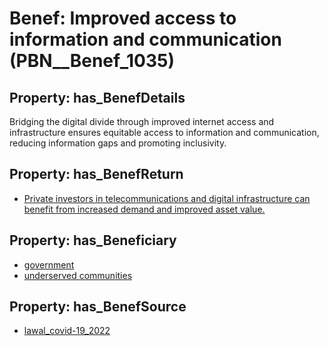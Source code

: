 # Benef: __Improved access to information and communication__ (PBN__Benef_1035)

## Property: has_BenefDetails

Bridging the digital divide through improved internet access and infrastructure ensures equitable access to information and communication, reducing information gaps and promoting inclusivity.

## Property: has_BenefReturn

* [Private investors in telecommunications and digital infrastructure can benefit from increased demand and improved asset value.](../BenefReturn/PBN__BenefReturn_1156)

## Property: has_Beneficiary

* [government](../Stakeholder/PBN__Stakeholder_73)
* [underserved communities](../Stakeholder/PBN__Stakeholder_411)

## Property: has_BenefSource

* [lawal_covid-19_2022](../Article/PBN__Article_215)

